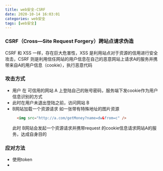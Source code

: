 ```yaml
---
title: web安全-CSRF
date: 2020-10-14 16:03:01
categories: web安全
tags: [web安全]
---
```


### CSRF（Cross—Site Request Forgery）跨站点请求伪造

CSRF 和 XSS 一样，存在巨大危害性，XSS 是利用站点对于资源的信用进行安全攻击，CSRF 则是利用信任网站的用户信息在自己的恶意网站上请求A的服务并携带来自A的用户信息（cookie），执行恶意代码

### 攻击方式
- 用户 在 可信用的网站 A 上登陆自己的账号密码，服务端下发cookie作为用户信息识别的方式
- 此时在用户未退出登陆之前，访问网站 B
- B网站加载一个资源请求 如一张带有特殊地址的图片资源
  ```html
    <img src="http://a.com/getMoney?name=dw&from=c" />
  ```
  此时 B网站会发起一个资源请求并携带request 的cookie信息请求网站A的服务，达成自身目的

### 应对方法
- 使用token
- 
